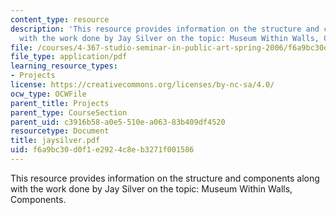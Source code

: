 ```yaml
---
content_type: resource
description: 'This resource provides information on the structure and components along
  with the work done by Jay Silver on the topic: Museum Within Walls, Components.'
file: /courses/4-367-studio-seminar-in-public-art-spring-2006/f6a9bc30d0f1e2924c8eb3271f001586_jaysilver.pdf
file_type: application/pdf
learning_resource_types:
- Projects
license: https://creativecommons.org/licenses/by-nc-sa/4.0/
ocw_type: OCWFile
parent_title: Projects
parent_type: CourseSection
parent_uid: c3916b58-a0e5-510e-a063-83b409df4520
resourcetype: Document
title: jaysilver.pdf
uid: f6a9bc30-d0f1-e292-4c8e-b3271f001586
---
```

This resource provides information on the structure and components along with the work done by Jay Silver on the topic: Museum Within Walls, Components.